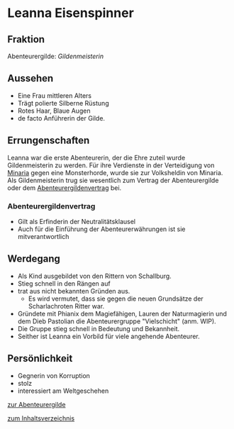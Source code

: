 # Leanna Eisenspinner

## Fraktion
Abenteurergilde: _Gildenmeisterin_ <br>


## Aussehen

- Eine Frau mittleren Alters 
- Trägt polierte Silberne Rüstung
- Rotes Haar, Blaue Augen
- de facto Anführerin der Gilde.

## Errungenschaften

Leanna war die erste Abenteurerin, der die Ehre zuteil wurde  Gildenmeisterin zu werden. Für ihre Verdienste in der Verteidigung von [Minaria](../../Locations/Minaria.md) gegen eine Monsterhorde, wurde sie zur Volksheldin von Minaria. <br>
Als Gildenmeisterin trug sie wesentlich zum Vertrag der Abenteurergilde oder dem  [Abenteurergildenvertrag](../../404.md) bei.

### Abenteurergildenvertrag
- Gilt als Erfinderin der Neutralitätsklausel
- Auch für die  Einführung der Abenteurerwährungen ist sie mitverantwortlich

## Werdegang

- Als Kind ausgebildet von den Rittern von Schallburg. 
- Stieg schnell in den Rängen auf
- trat aus nicht bekannten Gründen aus. 
	- Es wird vermutet, dass sie gegen die neuen Grundsätze der Scharlachroten Ritter war.
- Gründete mit Phianix dem Magiefähigen, Lauren der Naturmagierin und dem Dieb Pastolian die Abenteurergruppe "Vielschicht" (anm. WIP).
- Die Gruppe stieg schnell in Bedeutung und Bekannheit.
- Seither ist Leanna  ein Vorbild für viele angehende Abenteurer.

## Persönlichkeit
- Gegnerin von Korruption
- stolz
- interessiert am Weltgeschehen


[zur Abenteurergilde](../../Organisations/Guilds/Abenteurergilde.md)

[zum Inhaltsverzeichnis](../../Contents.md)
